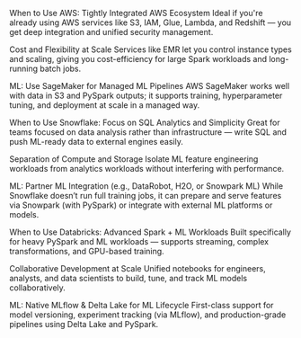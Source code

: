 When to Use AWS:
Tightly Integrated AWS Ecosystem
Ideal if you're already using AWS services like S3, IAM, Glue, Lambda, and Redshift — you get deep integration and unified security management.

Cost and Flexibility at Scale
Services like EMR let you control instance types and scaling, giving you cost-efficiency for large Spark workloads and long-running batch jobs.

ML: Use SageMaker for Managed ML Pipelines
AWS SageMaker works well with data in S3 and PySpark outputs; it supports training, hyperparameter tuning, and deployment at scale in a managed way.

When to Use Snowflake:
Focus on SQL Analytics and Simplicity
Great for teams focused on data analysis rather than infrastructure — write SQL and push ML-ready data to external engines easily.

Separation of Compute and Storage
Isolate ML feature engineering workloads from analytics workloads without interfering with performance.

ML: Partner ML Integration (e.g., DataRobot, H2O, or Snowpark ML)
While Snowflake doesn’t run full training jobs, it can prepare and serve features via Snowpark (with PySpark) or integrate with external ML platforms or models.

When to Use Databricks:
Advanced Spark + ML Workloads
Built specifically for heavy PySpark and ML workloads — supports streaming, complex transformations, and GPU-based training.

Collaborative Development at Scale
Unified notebooks for engineers, analysts, and data scientists to build, tune, and track ML models collaboratively.

ML: Native MLflow & Delta Lake for ML Lifecycle
First-class support for model versioning, experiment tracking (via MLflow), and production-grade pipelines using Delta Lake and PySpark.

